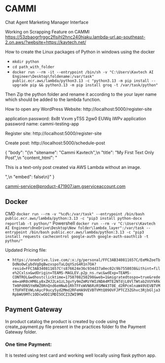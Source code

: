# CAMMI
Chat Agent Marketing Manager Interface

Working on Scrapping Feature on CAMMI
https://53zbaogrfrggc2flsihl2hnc240hjaku.lambda-url.ap-southeast-2.on.aws/?website=https://kavtech.net/

How to create the Linux packages of Python in windows using the docker
- `mkdir python`
- `cd path_with_folder`
- `docker run --rm -it --entrypoint /bin/sh -v "C:\Users\Kavtech AI Engineer\Desktop\foldename:/var/task" public.ecr.aws/lambda/python3.13 -c "python3.13 -m pip install --upgrade pip && python3.13 -m pip install groq -t /var/task/python"` 

Then Zip the python folder and rename it according to the your layer name which should be added to the lambda function.

How to open any WordPress Website: http://localhost:5000/register-site

application password: 8x8t Vxvm yT5S 2gw0 EUWq iWPv
application password name: cammi-testing-app

Register site: http://localhost:5000/register-site

Create post: http://localhost:5000/schedule-post

{
  "body": "{\n  \"sitename\": \"Cammi Kavtech\",\n  \"title\": \"My First Text Only Post\",\n  \"content_html\": \"<p>This is a text-only post created via AWS Lambda without an image.</p>\",\n  \"embed\": false\n}"
}


cammi-service@product-471907.iam.gserviceaccount.com

## Docker
CMD
`docker run --rm -v "%cd%:/var/task" --entrypoint /bin/bash public.ecr.aws/lambda/python:3.13 -c "pip3 install python-docx reportlab -t python/"`
Powershell
`docker run --rm -v "C:\Users\Kavtech AI Engineer\OneDrive\Desktop\New folder\lambda_layer":/var/task --entrypoint /bin/bash public.ecr.aws/lambda/python:3.13 -c "pip3 install requests cachecontrol google-auth google-auth-oauthlib -t python/"`


Updated Pricing file:
- `https://onedrive.live.com/:x:/g/personal/FFC3AB340811657C/EeMkZoeTbDdNoOwCybdVgDgBwzxspoTaLQqYSzG4R1n7OA?resid=FFC3AB340811657C!s876624e36c934d37a0ec02c9b7558038&ithint=file%2Cxlsx&wdOrigin=TEAMS-MAGLEV.p2p_ns.rwc&wdExp=TEAMS-CONTROL&wdhostclicktime=1758708250298&web=1&migratedtospo=true&redeem=aHR0cHM6Ly8xZHJ2Lm1zL3gvYy9mZmMzYWIzNDA4MTE2NTdjL0VlTWtab2VUYkRkTm9Pd0N5YmRWZ0RnQnd6eHNwb1RhTFFxWVN6RzRSMW43T0E_d2RPcmlnaW49VEVBTVMtTUFHTEVWLnAycF9ucy5yd2Mmd2RFeHA9VEVBTVMtQ09OVFJPTCZ3ZGhvc3RjbGlja3RpbWU9MTc1ODcwODI1MDI5OCZ3ZWI9MQ`


## Payment Gateway
In product catalog the product is created by code using the create_payment.py file present in the practices folder fo the Payment Gateway folder.

### One time Payment:
It is tested using test card and working well locally using flask python app.